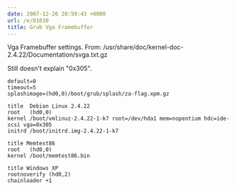 ```yaml
---
date: 2007-12-26 20:59:43 +0000
url: /e/01030
title: Grub Vga Framebuffer
---
```



Vga Framebuffer settings. From:
/usr/share/doc/kernel-doc-2.4.22/Documentation/svga.txt.gz

Still doesn't explain "0x305".

    default=0
    timeout=5
    splashimage=(hd0,0)/boot/grub/splash/za-flag.xpm.gz

    title  Debian Linux 2.4.22
    root   (hd0,0)
    kernel /boot/vmlinuz-2.4.22-1-k7 root=/dev/hda1 mem=nopentium hdc=ide-scsi vga=0x305
    initrd /boot/initrd.img-2.4.22-1-k7

    title Memtest86
    root   (hd0,0)
    kernel /boot/memtest86.bin

    title Windows XP
    rootnoverify (hd0,2)
    chainloader +1
